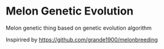 # Melon Genetic Evolution
Melon genetic thing based on genetic evolution algorithm

Inspirired by https://github.com/grande1900/melonbreeding
